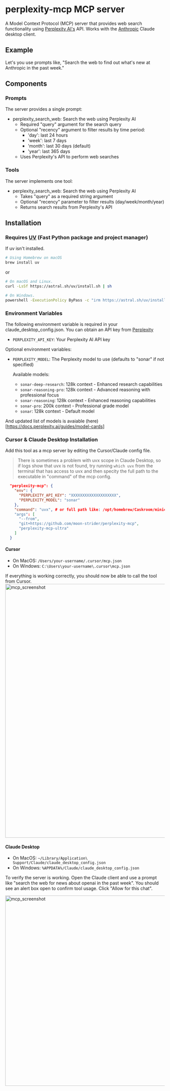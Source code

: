 # perplexity-mcp MCP server

A Model Context Protocol (MCP) server that provides web search functionality using [Perplexity AI's](https://www.perplexity.ai/) API. Works with the [Anthropic](https://www.anthropic.com/news/model-context-protocol) Claude desktop client.

## Example

Let's you use prompts like, "Search the web to find out what's new at Anthropic in the past week."

## Components

### Prompts

The server provides a single prompt:

- perplexity_search_web: Search the web using Perplexity AI
  - Required "query" argument for the search query
  - Optional "recency" argument to filter results by time period:
    - 'day': last 24 hours
    - 'week': last 7 days
    - 'month': last 30 days (default)
    - 'year': last 365 days
  - Uses Perplexity's API to perform web searches

### Tools

The server implements one tool:

- perplexity_search_web: Search the web using Perplexity AI
  - Takes "query" as a required string argument
  - Optional "recency" parameter to filter results (day/week/month/year)
  - Returns search results from Perplexity's API

## Installation

### Requires [UV](https://github.com/astral-sh/uv) (Fast Python package and project manager)

If uv isn't installed.

```bash
# Using Homebrew on macOS
brew install uv
```

or

```bash
# On macOS and Linux.
curl -LsSf https://astral.sh/uv/install.sh | sh

# On Windows.
powershell -ExecutionPolicy ByPass -c "irm https://astral.sh/uv/install.ps1 | iex"
```

### Environment Variables

The following environment variable is required in your claude_desktop_config.json. You can obtain an API key from [Perplexity](https://perplexity.ai)

- `PERPLEXITY_API_KEY`: Your Perplexity AI API key

Optional environment variables:

- `PERPLEXITY_MODEL`: The Perplexity model to use (defaults to "sonar" if not specified)

  Available models:

  - `sonar-deep-research`: 128k context - Enhanced research capabilities
  - `sonar-reasoning-pro`: 128k context - Advanced reasoning with professional focus
  - `sonar-reasoning`: 128k context - Enhanced reasoning capabilities
  - `sonar-pro`: 200k context - Professional grade model
  - `sonar`: 128k context - Default model

And updated list of models is avaiable (here)[https://docs.perplexity.ai/guides/model-cards]

### Cursor & Claude Desktop Installation

Add this tool as a mcp server by editing the Cursor/Claude config file.

> There is sometimes a problem with uvx scope in Claude Desktop, so if logs show that uvx is not found, try running `which uvx` from the terminal that has access to uvx and then specity the full path to the executable in "command" of the mcp config.

```json
  "perplexity-mcp": {
    "env": {
      "PERPLEXITY_API_KEY": "XXXXXXXXXXXXXXXXXXXX",
      "PERPLEXITY_MODEL": "sonar"
    },
    "command": "uvx", # or full path like: /opt/homebrew/Caskroom/miniconda/base/bin/uvx
    "args": [
      "--from",
      "git+https://github.com/moon-strider/perplexity-mcp",
      "perplexity-mcp-ultra"
    ]
  }
```

#### Cursor
- On MacOS: `/Users/your-username/.cursor/mcp.json`
- On Windows: `C:\Users\your-username\.cursor\mcp.json`

If everything is working correctly, you should now be able to call the tool from Cursor.
<img width="800" alt="mcp_screenshot" src="https://github.com/user-attachments/assets/4b59774f-646c-41b3-9886-5cfd4c4ca051" width=600>

#### Claude Desktop
- On MacOS: `~/Library/Application\ Support/Claude/claude_desktop_config.json`
- On Windows: `%APPDATA%/Claude/claude_desktop_config.json`

To verify the server is working. Open the Claude client and use a prompt like "search the web for news about openai in the past week". You should see an alert box open to confirm tool usage. Click "Allow for this chat".

  <img width="600" alt="mcp_screenshot" src="https://github.com/user-attachments/assets/922d8f6a-8c9a-4978-8be6-788e70b4d049" />
